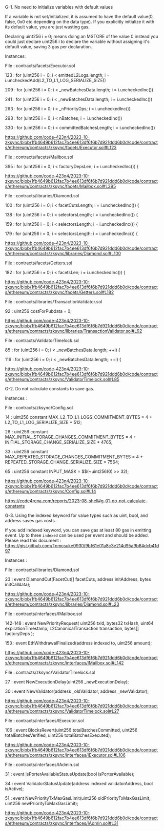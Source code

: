 G-1. No need to initialize variables with default values 

If a variable is not set/initialized, it is assumed to have the default value(0, false, 0x0 etc depending on the data type). If you explicitly initialize it with its default value, you are just wasting gas.

Declaring uint256 i = 0; means doing an MSTORE of the value 0 instead you could just declare uint256 i to declare the variable without assigning it's default value, saving 3 gas per declaration.

Instances:

File : contracts/facets/Executor.sol

123 :     for (uint256 i = 0; i < emittedL2Logs.length; i = i.uncheckedAdd(L2_TO_L1_LOG_SERIALIZE_SIZE))

209 :     for (uint256 i = 0; i < _newBatchesData.length; i = i.uncheckedInc())

241 :     for (uint256 i = 0; i < _newBatchesData.length; i = i.uncheckedInc())

263 :     for (uint256 i = 0; i < _nPriorityOps; i = i.uncheckedInc())

293 :     for (uint256 i = 0; i < nBatches; i = i.uncheckedInc())

330 :     for (uint256 i = 0; i < committedBatchesLength; i = i.uncheckedInc())

https://github.com/code-423n4/2023-10-zksync/blob/1fb4649b612fac7b4ee613df6f6b7d921ddd6b0d/code/contracts/ethereum/contracts/zksync/facets/Executor.sol#L123


File : contracts/facets/Mailbox.sol

395 :       for (uint256 i = 0; i < factoryDepsLen; i = i.uncheckedInc()) { 

https://github.com/code-423n4/2023-10-zksync/blob/1fb4649b612fac7b4ee613df6f6b7d921ddd6b0d/code/contracts/ethereum/contracts/zksync/facets/Mailbox.sol#L395


File : contracts/libraries/Diamond.sol

100 :        for (uint256 i = 0; i < facetCutsLength; i = i.uncheckedInc()) {

138 :        for (uint256 i = 0; i < selectorsLength; i = i.uncheckedInc()) {

159 :        for (uint256 i = 0; i < selectorsLength; i = i.uncheckedInc()) {

179 :        for (uint256 i = 0; i < selectorsLength; i = i.uncheckedInc()) {

https://github.com/code-423n4/2023-10-zksync/blob/1fb4649b612fac7b4ee613df6f6b7d921ddd6b0d/code/contracts/ethereum/contracts/zksync/libraries/Diamond.sol#L100


File : contracts/facets/Getters.sol

182 :        for (uint256 i = 0; i < facetsLen; i = i.uncheckedInc()) {

https://github.com/code-423n4/2023-10-zksync/blob/1fb4649b612fac7b4ee613df6f6b7d921ddd6b0d/code/contracts/ethereum/contracts/zksync/facets/Getters.sol#L182


File : contracts/libraries/TransactionValidator.sol

92 :        uint256 costForPubdata = 0;

https://github.com/code-423n4/2023-10-zksync/blob/1fb4649b612fac7b4ee613df6f6b7d921ddd6b0d/code/contracts/ethereum/contracts/zksync/libraries/TransactionValidator.sol#L92


File : contracts/ValidatorTimelock.sol

85 :            for (uint256 i = 0; i < _newBatchesData.length; ++i) {

116 :            for (uint256 i = 0; i < _newBatchesData.length; ++i) {

https://github.com/code-423n4/2023-10-zksync/blob/1fb4649b612fac7b4ee613df6f6b7d921ddd6b0d/code/contracts/ethereum/contracts/zksync/ValidatorTimelock.sol#L85



G-2. Do not calculate constants to save gas.

Instances :

File : contracts/zksync/Config.sol

14 : uint256 constant MAX_L2_TO_L1_LOGS_COMMITMENT_BYTES = 4 + L2_TO_L1_LOG_SERIALIZE_SIZE * 512;

26 : uint256 constant MAX_INITIAL_STORAGE_CHANGES_COMMITMENT_BYTES = 4 + INITIAL_STORAGE_CHANGE_SERIALIZE_SIZE * 4765;

33 : uint256 constant MAX_REPEATED_STORAGE_CHANGES_COMMITMENT_BYTES = 4 + REPEATED_STORAGE_CHANGE_SERIALIZE_SIZE * 7564;

65 : uint256 constant INPUT_MASK = $$(~uint256(0) >> 32);

https://github.com/code-423n4/2023-10-zksync/blob/1fb4649b612fac7b4ee613df6f6b7d921ddd6b0d/code/contracts/ethereum/contracts/zksync/Config.sol#L14

https://code4rena.com/reports/2023-08-shell#g-01-do-not-calculate-constants



G-3. Using the indexed keyword for value types such as uint, bool, and address saves gas costs.

If you add indexed keyword, you can save gas at least 80 gas in emitting event.
Up to three `indexed` can be used per event and should be added.
Please read this document : https://gist.github.com/Tomosuke0930/9bf61e01a8c3e214d95a9b84dcb41d97

Instances :

File : contracts/libraries/Diamond.sol

23 :     event DiamondCut(FacetCut[] facetCuts, address initAddress, bytes initCalldata);

https://github.com/code-423n4/2023-10-zksync/blob/1fb4649b612fac7b4ee613df6f6b7d921ddd6b0d/code/contracts/ethereum/contracts/zksync/libraries/Diamond.sol#L23

File : contracts/interfaces/IMailbox.sol

142-148 :  event NewPriorityRequest(
        uint256 txId,
        bytes32 txHash,
        uint64 expirationTimestamp,
        L2CanonicalTransaction transaction,
        bytes[] factoryDeps
    );
	
153 :     event EthWithdrawalFinalized(address indexed to, uint256 amount);

https://github.com/code-423n4/2023-10-zksync/blob/1fb4649b612fac7b4ee613df6f6b7d921ddd6b0d/code/contracts/ethereum/contracts/zksync/interfaces/IMailbox.sol#L142

File : contracts/zksync/ValidatorTimelock.sol

27 :     event NewExecutionDelay(uint256 _newExecutionDelay);

30 :     event NewValidator(address _oldValidator, address _newValidator);

https://github.com/code-423n4/2023-10-zksync/blob/1fb4649b612fac7b4ee613df6f6b7d921ddd6b0d/code/contracts/ethereum/contracts/zksync/ValidatorTimelock.sol#L27

File : contracts/interfaces/IExecutor.sol

106 :     event BlocksRevert(uint256 totalBatchesCommitted, uint256 totalBatchesVerified, uint256 totalBatchesExecuted);

https://github.com/code-423n4/2023-10-zksync/blob/1fb4649b612fac7b4ee613df6f6b7d921ddd6b0d/code/contracts/ethereum/contracts/zksync/interfaces/IExecutor.sol#L106

File : contracts/interfaces/IAdmin.sol

31 :     event IsPorterAvailableStatusUpdate(bool isPorterAvailable);

34 :     event ValidatorStatusUpdate(address indexed validatorAddress, bool isActive);

51 :     event NewPriorityTxMaxGasLimit(uint256 oldPriorityTxMaxGasLimit, uint256 newPriorityTxMaxGasLimit);

https://github.com/code-423n4/2023-10-zksync/blob/1fb4649b612fac7b4ee613df6f6b7d921ddd6b0d/code/contracts/ethereum/contracts/zksync/interfaces/IAdmin.sol#L31









